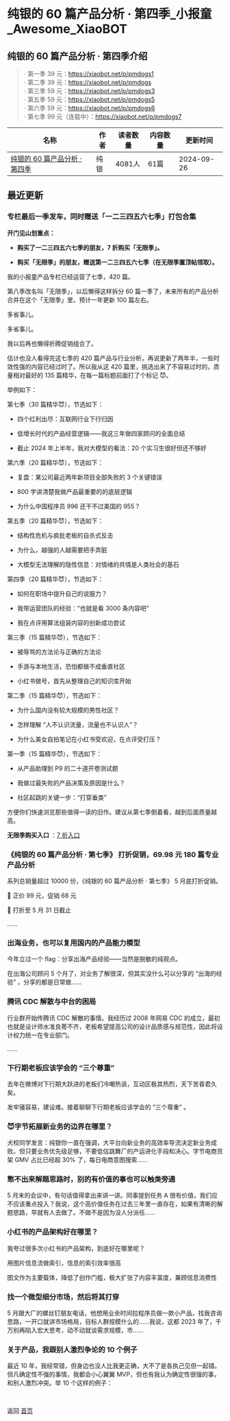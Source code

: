 # 纯银的 60 篇产品分析 · 第四季_小报童_Awesome_XiaoBOT

## 纯银的 60 篇产品分析 · 第四季介绍
> · 第一季 39 元：https://xiaobot.net/p/pmdogs1    
· 第二季 39 元：https://xiaobot.net/p/pmdogs    
· 第三季 59 元：https://xiaobot.net/p/pmdogs3    
· 第五季 59 元：https://xiaobot.net/p/pmdogs5    
· 第六季 59 元：https://xiaobot.net/p/pmdogs6    
· 第七季 99 元（连载中）：https://xiaobot.net/p/pmdogs7  
  


|名称|作者|读者数量|内容数量|更新时间|
|---|---|---|---|---|
|[纯银的 60 篇产品分析 · 第四季](https://xiaobot.net/p/pmdogs4?refer=0b133df9-27dc-423b-8101-639049001c13)|纯银|4081人|61篇|2024-09-26|

## 最近更新
### 专栏最后一季发车，同时赠送「一二三四五六七季」打包合集

**开门见山划重点：**

  * **购买了一二三四五六七季的朋友，7 折购买「无限季」。**

  * **购买「无限季」的朋友，赠送第一二三四五六七季（在无限季置顶帖领取）。**

我的小报童产品专栏已经运营了七季，420 篇。

第八季改名叫「无限季」，以后懒得这样拆分 60 篇一季了，未来所有的产品分析合并在这个「无限季」里，预计一年更新 100 篇左右。

多省事儿。

多省事儿。

我以后再也懒得折腾促销组合了。

估计也没人看得完这七季的 420 篇产品与行业分析，再说更新了两年半，一些时效性强的内容已经过时了。所以我从这 420
篇里，挑选出来了不容易过时的，质量相对最好的 135 篇精华，在每一篇标题前面打了个标记 😈。

举例如下：

第七季（30 篇精华😈），节选如下：

  * 四个红利出尽：互联网行业下行归因

  * 低增长时代的产品经营逻辑——我这三年做四家顾问的全面总结

  * 截止 2024 年上半年，我对大模型的看法：20 个实习生很好但还不够好

第六季（20 篇精华😈），节选如下：

  * 复盘：某公司最近两年新项目全部失败的 3 个关键错误

  * 800 字讲清楚我做产品最重要的的底层逻辑

  * 为什么中国程序员 996 还干不过美国的 955？

第五季（20 篇精华😈），节选如下：

  * 结构性危机与疯批老板的自杀式反击

  * 为什么，越强的人越需要把手弄脏

  * 大模型无法理解的隐性信息：对情绪的共情是人类社会的基石

第四季（20 篇精华😈），节选如下：

  * 如何在职场中提升自己的说服力？

  * 我带运营团队的经验：“也就是看 3000 条内容吧”

  * 我在点评用算法组装内容的创新成功尝试

第三季（15 篇精华😈），节选如下：

  * 被辱骂的方法论与正确的方法论

  * 手游与本地生活，恐怕都做不成垂直社区

  * 小红书做号，首先从整理自己的知识库开始

第二季（15 篇精华😈），节选如下：

  * 为什么国内没有较大规模的男性社区？

  * 怎样理解 “人不认识流量，流量也不认识人”？

  * 为什么美女自拍笔记在小红书受欢迎，在点评受打压？

第一季（15 篇精华😈），节选如下：

  * 从产品助理到 P9 的二十道开卷测试题

  * 我做过最失败的产品决策及原因是什么？

  * 社区起跳的关键一步：“打穿垂类”

方便你们快速浏览那些值得一读的旧作。建议从第七季倒着看，越到后面质量越高。

**无限季购买入口** ：[7
折入口](https://xiaobot.net/coupon/430989c4-4740-48d0-af36-3dde0e7b0be4)

### 《纯银的 60 篇产品分析 · 第七季》 打折促销，69.98 元 180 篇专业产品分析

系列总销量超过 10000 份，《纯银的 60 篇产品分析 · 第七季》 5 月底打折促销。

🎉 正价 99 元，促销 68 元

🎉 打折至 5 月 31 日截止

......

### 出海业务，也可以复用国内的产品能力模型

今年立过一个 flag：分享出海产品经验——当然是脱敏的纯观点。

在出海公司顾问 5 个月了，对业务了解很深，但其实没什么可以分享的 “出海的经验” ，分享的都是日常做......

### 腾讯 CDC 解散与中台的困局

行业群开始传腾讯 CDC 解散的事情。我经历过 2008 年网易 CDC
的成立，最初也就是设计师水准良莠不齐，老板希望提高公司的设计品质感与规范性，因此将设计权力统一在专业部门。

......

### 下行期老板应该学会的 “三个尊重”

去年在微博对下行期大跃进的老板们冷嘲热讽，互动区极其热烈，天下苦昏君久矣。

发牢骚容易，建设难。接着聊聊下行期老板应该学会的 “三个尊重” 。

### 😈字节拓展新业务的边界在哪里？

犬校同学发言：纯银你一直在强调，大平台向新业务的高效率导流决定新业务成败。但只要业务优先级足够，不要低估跳舞厂的产运进化手段和决心。字节电商货架 GMV
占比已经超 30% 了，每日电商意图搜索......

### 憋不出来解题思路时，别的有价值的事也可以触类旁通

5 月末的会议中，有句话值得拿出来讲一讲。同事提到任务 A
很有价值，我们应不应该重点投入？我说，这个高价值任务在过去三年里一直存在，如果有清晰的解题思路，早就有人去做了。不做不是因为没人分派任......

### 小红书的产品架构好在哪里？

我夸过很多次小红书的产品架构，到底好在哪里呢？

用图片信息流做索引，信息的索引效率很高

图文作为主要载体，降低了创作门槛，极大扩张了内容丰富度，兼顾信息消费性

### 找一个微型细分市场，然后将其打穿

5 月跟大厂的螺丝钉朋友电话，他想用业余时间拉程序员做一款小产品，找我咨询思路，一开口就讲市场格局，目标人群规模什么的……我说，这都 2023
年了，千万别再陷入宏大思考，动不动就谈需求规模，市......

### 关于产品，我跟别人激烈争论的 10 个例子

最近 10 年，我经常错，但身边也没人比我更正确，大不了是各执己见但一起错。但凡确定性不强的事情，我都会小心翼翼
MVP，但也有我认为确定性很强的事，和别人激烈冲突。举 10 个这样的例子：


<a href="https://github.com/Reno9527/awesome-xiaobot" style="color: white; text-decoration: none;">awesome-xiaobot</a>

返回 [首页](../README.md)
